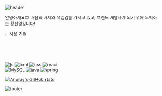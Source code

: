 ![header](https://capsule-render.vercel.app/api?type=waving&color=auto&height=200&section=header&text=SeonYoung%20Hwang&fontSize=90)

안녕하세요😊
배움의 자세와 책임감을 가지고 있고, 백엔드 개발자가 되기 위해 노력하는 황선영입니다!

  <img src="https://raw.githubusercontent.com/Tarikul-Islam-Anik/Animated-Fluent-Emojis/master/Emojis/Hand%20gestures/Eyes.png" alt="Eyes" width="2%" /> 사용 기술 
   <br>
  
![js](https://img.shields.io/badge/JavaScript-F7DF1E?style=for-the-badge&logo=JavaScript&logoColor=white) ![html](https://img.shields.io/badge/HTML5-E34F26?style=for-the-badge&logo=html5&logoColor=white) ![css](https://img.shields.io/badge/CSS-239120?&style=for-the-badge&logo=css3&logoColor=white) ![react](https://img.shields.io/badge/React-20232A?style=for-the-badge&logo=react&logoColor=61DAFB)  
![MySQL](https://img.shields.io/badge/mysql-%2300f.svg?style=for-the-badge&logo=mysql&logoColor=white) ![java](https://img.shields.io/badge/Java-ED8B00?style=for-the-badge&logo=openjdk&logoColor=white) ![spring](https://img.shields.io/badge/Spring-6DB33F?style=for-the-badge&logo=spring&logoColor=white) </details>

[![Anurag's GitHub stats](https://github-readme-stats.vercel.app/api?username=ghkdtjsdud0312)](https://github.com/anuraghazra/github-readme-stats)



![footer](https://capsule-render.vercel.app/api?type=waving&color=auto&height=200&section=footer)
